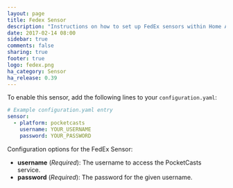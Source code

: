```yaml
---
layout: page
title: Fedex Sensor
description: "Instructions on how to set up FedEx sensors within Home Assistant."
date: 2017-02-14 08:00
sidebar: true
comments: false
sharing: true
footer: true
logo: fedex.png
ha_category: Sensor
ha_release: 0.39
---
```


To enable this sensor, add the following lines to your `configuration.yaml`:

```yaml
# Example configuration.yaml entry
sensor:
  - platform: pocketcasts
    username: YOUR_USERNAME
    password: YOUR_PASSWORD
```

Configuration options for the FedEx Sensor:

- **username** (*Required*): The username to access the PocketCasts service.
- **password** (*Required*): The password for the given username.
